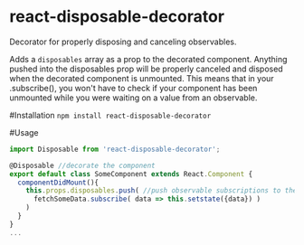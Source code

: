 # react-disposable-decorator
Decorator for properly disposing and canceling observables.

Adds a `disposables` array as a prop to the decorated component. Anything pushed into the disposables prop
will be properly canceled and disposed when the decorated component is unmounted. This means that in your
.subscribe(), you won't have to check if your component has been unmounted while you were waiting on
a value from an observable.

#Installation
`npm install react-disposable-decorator`

#Usage
```js
import Disposable from 'react-disposable-decorator';

@Disposable //decorate the component
export default class SomeComponent extends React.Component {
  componentDidMount(){
    this.props.disposables.push( //push observable subscriptions to the disposables array
      fetchSomeData.subscribe( data => this.setstate({data}) )
    )
  }
}
...
```
